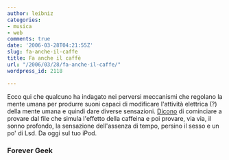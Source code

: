 ```yaml
---
author: leibniz
categories:
- musica
- web
comments: true
date: '2006-03-28T04:21:55Z'
slug: fa-anche-il-caffe
title: Fa anche il caffè
url: "/2006/03/28/fa-anche-il-caffe/"
wordpress_id: 2118

---
```

Ecco qui che qualcuno ha indagato nei perversi meccanismi che regolano la mente umana per produrre suoni capaci di modificare l'attività elettrica (?) della mente umana e quindi dare diverse sensazioni. [Dicono](http://forevergeek.com/gadgets/hack_your_brain_with_an_ipod.php) di cominciare a provare dal file che simula l'effetto della caffeina e poi provare, via via, il sonno profondo, la sensazione dell'assenza di tempo,  persino il sesso e un po' di Lsd. Da oggi sul tuo iPod.


### Forever Geek
